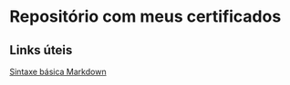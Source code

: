 # Repositório com meus certificados


## Links úteis
[Sintaxe básica Markdown](https://www.markdownguide.org/basic-syntax/)
